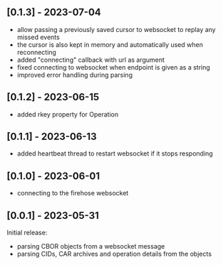 ## [0.1.3] - 2023-07-04

- allow passing a previously saved cursor to websocket to replay any missed events
- the cursor is also kept in memory and automatically used when reconnecting
- added "connecting" callback with url as argument
- fixed connecting to websocket when endpoint is given as a string
- improved error handling during parsing

## [0.1.2] - 2023-06-15

- added rkey property for Operation

## [0.1.1] - 2023-06-13

- added heartbeat thread to restart websocket if it stops responding

## [0.1.0] - 2023-06-01

- connecting to the firehose websocket

## [0.0.1] - 2023-05-31

Initial release:

- parsing CBOR objects from a websocket message
- parsing CIDs, CAR archives and operation details from the objects
